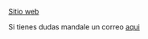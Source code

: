 [Sitio web](https://img.shields.io/website?down_color=red&down_message=Offline&label=Sitio%20web&logo=wikipedia&style=flat-square&up_color=green&up_message=Online&url=https%3A%2F%2Fmonoverde888.github.io%2F)


Si tienes dudas mandale un correo [aqui](contacto@monoverde.cl)
